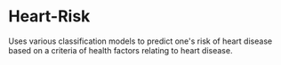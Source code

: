 # Heart-Risk
Uses various classification models to predict one's risk of heart disease based on a criteria of health factors relating to heart disease.
